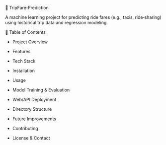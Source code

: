 🚕 TripFare‑Prediction

A machine learning project for predicting ride fares (e.g., taxis, ride‑sharing) using historical trip data and regression modeling.

🧭 Table of Contents

- Project Overview

- Features

- Tech Stack

- Installation

- Usage

- Model Training & Evaluation

- Web/API Deployment

- Directory Structure

- Future Improvements

- Contributing

- License & Contact
